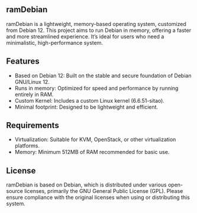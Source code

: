 ## ramDebian

ramDebian is a lightweight, memory-based operating system, customized from Debian 12. This project aims to run Debian in memory, offering a faster and more streamlined experience. It’s ideal for users who need a minimalistic, high-performance system.

## Features
- Based on Debian 12: Built on the stable and secure foundation of Debian GNU/Linux 12.
- Runs in memory: Optimized for speed and performance by running entirely in RAM.
- Custom Kernel: Includes a custom Linux kernel (6.6.51-sitao).
- Minimal footprint: Designed to be lightweight and efficient.

## Requirements
- Virtualization: Suitable for KVM, OpenStack, or other virtualization platforms.
- Memory: Minimum 512MB of RAM recommended for basic use.

## License
ramDebian is based on Debian, which is distributed under various open-source licenses, primarily the GNU General Public License (GPL). Please ensure compliance with the original licenses when using or distributing this system.
